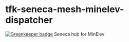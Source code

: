 # tfk-seneca-mesh-minelev-dispatcher

[![Greenkeeper badge](https://badges.greenkeeper.io/telemark/tfk-seneca-mesh-minelev-stats-dispatcher.svg)](https://greenkeeper.io/)
Seneca hub for MinElev
